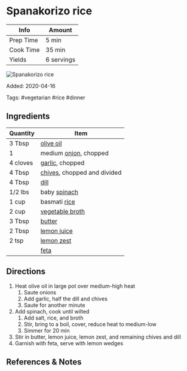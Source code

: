 # Spanakorizo rice

| Info      | Amount     |
| --------- | ---------- |
| Prep Time | 5 min      |
| Cook Time | 35 min     |
| Yields    | 6 servings |

![Spanakorizo rice](../_assets/spanakorizo-rice.png)

Added: 2020-04-16

Tags: #vegetarian #rice #dinner

## Ingredients

| Quantity | Item                                                     |
| -------- | -------------------------------------------------------- |
| 3 Tbsp   | [olive oil](../_ingredients/olive-oil.md)                |
| 1        | medium [onion](../_ingredients/onion.md), chopped        |
| 4 cloves | [garlic](../_ingredients/garlic.md), chopped             |
| 4 Tbsp   | [chives](../_ingredients/chives.md), chopped and divided |
| 4 Tbsp   | [dill](../_ingredients/dill.md)                          |
| 1/2 lbs  | baby [spinach](../_ingredients/spinach.md)               |
| 1 cup    | basmati [rice](../_ingredients/rice.md)                  |
| 2 cup    | [vegetable broth](../_ingredients/vegetable-broth.md)    |
| 3 Tbsp   | [butter](../_ingredients/butter.md)                      |
| 2 Tbsp   | [lemon juice](../_ingredients/lemon-juice.md)            |
| 2 tsp    | [lemon zest](../_ingredients/lemon.md)                   |
|          | [feta](../_ingredients/feta.md)                          |

## Directions

1. Heat olive oil in large pot over medium-high heat
   1. Saute onions
   2. Add garlic, half the dill and chives
   3. Saute for another minute
2. Add spinach, cook until wilted
   1. Add salt, rice, and broth
   2. Stir, bring to a boil, cover, reduce heat to medium-low
   3. Simmer for 20 min
3. Stir in butter, lemon juice, lemon zest, and remaining chives and dill
4. Garnish with feta, serve with lemon wedges

## References & Notes

[^1]: [Original recipe](https://cooktoria.com/spanakorizo-greek-spinach-rice/#wprm-recipe-container-5934)
